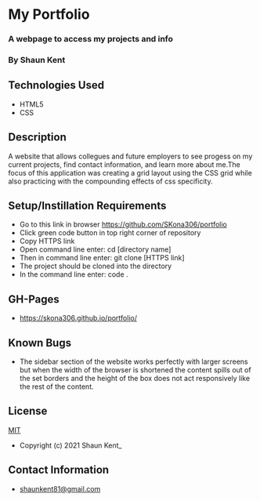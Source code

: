 # My Portfolio

### A webpage to access my projects and info

### By Shaun Kent

## Technologies Used

* HTML5
* CSS 

## Description

A website that allows collegues and future employers to see progess on my current projects, find contact information, and learn more about me.The focus of this application was creating a grid layout using the CSS grid while also practicing with the compounding effects of css specificity.

## Setup/Instillation Requirements

* Go to this link in browser https://github.com/SKona306/portfolio
* Click green code button in top right corner of repository
* Copy HTTPS link
* Open command line enter: cd [directory name]
* Then in command line enter: git clone [HTTPS link]
* The project should be cloned into the directory
* In the command line enter: code .

## GH-Pages

* https://skona306.github.io/portfolio/

## Known Bugs

* The sidebar section of the website works perfectly with larger screens but when the width of the browser is shortened the content spills out of the set borders and the height of the box does not act responsively like the rest of the content.

## License

[MIT](https://choosealicense.com/licenses/mit/)

* Copyright (c) 2021 Shaun Kent_

## Contact Information

* shaunkent81@gmail.com

